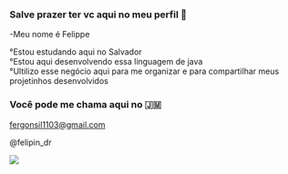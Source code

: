 ### Salve prazer ter vc aqui no meu perfil 🫶


-Meu nome é Felippe 

°Estou estudando aqui no Salvador  
°Estou aqui desenvolvendo essa linguagem de java  
°Ultilizo esse negócio aqui para me organizar e para compartilhar meus projetinhos desenvolvidos 


###  Você pode me chama aqui no 🇯🇲

fergonsil1103@gmail.com

@felipin_dr


![](https://media1.tenor.com/m/X-cE9uKmKyQAAAAC/kermit-shooting.gif)
